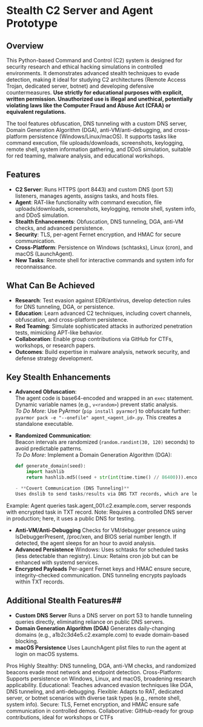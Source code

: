 # Stealth C2 Server and Agent Prototype

## Overview
This Python-based Command and Control (C2) system is designed for security research and ethical hacking simulations in controlled environments. It demonstrates advanced stealth techniques to evade detection, making it ideal for studying C2 architectures (Remote Access Trojan, dedicated server, botnet) and developing defensive countermeasures. **Use strictly for educational purposes with explicit, written permission. Unauthorized use is illegal and unethical, potentially violating laws like the Computer Fraud and Abuse Act (CFAA) or equivalent regulations.**

The tool features obfuscation, DNS tunneling with a custom DNS server, Domain Generation Algorithm (DGA), anti-VM/anti-debugging, and cross-platform persistence (Windows/Linux/macOS). It supports tasks like command execution, file uploads/downloads, screenshots, keylogging, remote shell, system information gathering, and DDoS simulation, suitable for red teaming, malware analysis, and educational workshops.

## Features
- **C2 Server**: Runs HTTPS (port 8443) and custom DNS (port 53) listeners, manages agents, assigns tasks, and hosts files.
- **Agent**: RAT-like functionality with command execution, file uploads/downloads, screenshots, keylogging, remote shell, system info, and DDoS simulation.
- **Stealth Enhancements**: Obfuscation, DNS tunneling, DGA, anti-VM checks, and advanced persistence.
- **Security**: TLS, per-agent Fernet encryption, and HMAC for secure communication.
- **Cross-Platform**: Persistence on Windows (schtasks), Linux (cron), and macOS (LaunchAgent).
- **New Tasks**: Remote shell for interactive commands and system info for reconnaissance.

## What Can Be Achieved
- **Research**: Test evasion against EDR/antivirus, develop detection rules for DNS tunneling, DGA, or persistence.
- **Education**: Learn advanced C2 techniques, including covert channels, obfuscation, and cross-platform persistence.
- **Red Teaming**: Simulate sophisticated attacks in authorized penetration tests, mimicking APT-like behavior.
- **Collaboration**: Enable group contributions via GitHub for CTFs, workshops, or research papers.
- **Outcomes**: Build expertise in malware analysis, network security, and defense strategy development.

## Key Stealth Enhancements
- **Advanced Obfuscation**:  
  The agent code is base64-encoded and wrapped in an `exec` statement.  
  Dynamic variable names (e.g., `v<random>`) prevent static analysis.  
  *To Do More*: Use PyArmor (`pip install pyarmor`) to obfuscate further: `pyarmor pack -e "--onefile" agent_<agent_id>.py`. This creates a standalone executable.

- **Randomized Communication**:  
  Beacon intervals are randomized (`random.randint(30, 120)` seconds) to avoid predictable patterns.  
  *To Do More*: Implement a Domain Generation Algorithm (DGA):  
  ```python
  def generate_domain(seed):
      import hashlib
      return hashlib.md5((seed + str(int(time.time() // 86400))).encode()).hexdigest()[:10] + ".com"

  - **Covert Communication (DNS Tunneling)**
  Uses dnslib to send tasks/results via DNS TXT records, which are less likely to be flagged than HTTP traffic.
Example: Agent queries task.agent_001.c2.example.com, server responds with encrypted task in TXT record.
Note: Requires a controlled DNS server in production; here, it uses a public DNS for testing.
- **Anti-VM/Anti-Debugging**
Checks for VM/debugger presence using IsDebuggerPresent, /proc/xen, and BIOS serial number length.
If detected, the agent sleeps for an hour to avoid analysis.
- **Advanced Persistence**
Windows: Uses schtasks for scheduled tasks (less detectable than registry).
Linux: Retains cron job but can be enhanced with systemd services.
- **Encrypted Payloads**
Per-agent Fernet keys and HMAC ensure secure, integrity-checked communication.
DNS tunneling encrypts payloads within TXT records.

## Additional Stealth Features##
- **Custom DNS Server** Runs a DNS server on port 53 to handle tunneling queries directly, eliminating reliance on public DNS servers.
- **Domain Generation Algorithm (DGA)** Generates daily-changing domains (e.g., a1b2c3d4e5.c2.example.com) to evade domain-based blocking.
- **macOS Persistence** Uses LaunchAgent plist files to run the agent at login on macOS systems.

Pros
Highly Stealthy: DNS tunneling, DGA, anti-VM checks, and randomized beacons evade most network and endpoint detection.
Cross-Platform: Supports persistence on Windows, Linux, and macOS, broadening research applicability.
Educational: Teaches advanced evasion techniques like DGA, DNS tunneling, and anti-debugging.
Flexible: Adapts to RAT, dedicated server, or botnet scenarios with diverse task types (e.g., remote shell, system info).
Secure: TLS, Fernet encryption, and HMAC ensure safe communication in controlled demos.
Collaborative: GitHub-ready for group contributions, ideal for workshops or CTFs

